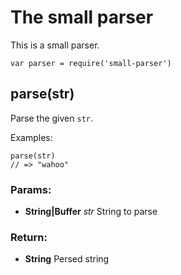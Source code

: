 

<!-- Start /Users/charles/Repositories/markdox/examples/fixtures/small-parser.js -->

# The small parser

This is a small parser.

    var parser = require('small-parser')

## parse(str)

Parse the given `str`.

Examples:

    parse(str)
    // => "wahoo"

### Params: 

* **String|Buffer** *str* String to parse

### Return:

* **String** Persed string

<!-- End /Users/charles/Repositories/markdox/examples/fixtures/small-parser.js -->

